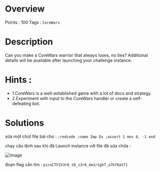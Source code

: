 # Overview #
Points : 100
Tags : `CoreWars`

# Description #
Can you make a CoreWars warrior that always loses, no ties?
Additional details will be available after launching your challenge instance.

# Hints : # 
* 1.CoreWars is a well-established game with a lot of docs and strategy.
* 2.Experiment with input to the CoreWars handler or create a self-defeating bot.

# Solutions #
sửa một chút file bài cho :
`;redcode
;name Imp Ex
;assert 1
mov 0, -1
end`

chạy câu lệnh sau khi đã Launch instance với file đã sửa chữa : 

![image](https://user-images.githubusercontent.com/126185640/229856887-c001c5bc-fda9-490e-a68f-eb7fb8cb67db.png)

đoạn flag cần tìm : `picoCTF{h3r0_t0_z3r0_4m1r1gh7_a7bf8a57}`

